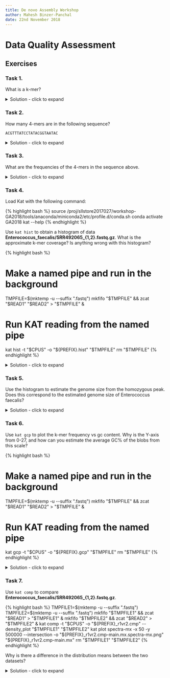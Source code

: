 ```yaml
---
title: De novo Assembly Workshop
author: Mahesh Binzer-Panchal
date: 22nd November 2018
---
```


# Data Quality Assessment

## Exercises

### Task 1.

What is a k-mer?

<details>
<summary> Solution - click to expand </summary>

A sequence of characters of length k.

</details>

### Task 2.

How many 4-mers are in the following sequence?

```
ACGTTTATCCTATACGGTAATAC
```

<details>
<summary> Solution - click to expand </summary>

20   (L-k+1)=(23-4+1)

</details>

### Task 3.

What are the frequencies of the 4-mers in the sequence above.

<details>
<summary> Solution - click to expand </summary>

{% highlight bash %}
ACGT 1	CGTT 1	GTTT 1	TTTA 1	TTAT 1
TATC 1	ATCC 1	TCCT 1	CCTA 1	CTAT 1
TATA 1	ATAC 2	TACG 1	ACGG 1	CGGT 1
GGTA 1	GTAA 1	TAAT 1	AATA 1
{% endhighlight %}

</details>

### Task 4.

Load Kat with the following command:

{% highlight bash %}
source /proj/sllstore2017027/workshop-GA2018/tools/anaconda/miniconda2/etc/profile.d/conda.sh
conda activate GA2018
kat --help
{% endhighlight %}

Use `kat hist` to obtain a histogram of data **Enterococcus_faecalis/SRR492065_{1,2}.fastq.gz**.
What is the approximate k-mer coverage? Is anything wrong with this histogram?

{% highlight bash %}
# Make a named pipe and run in the background
TMPFILE=$(mktemp -u --suffix ".fastq")
mkfifo "$TMPFILE" && zcat "$READ1" "$READ2" > "$TMPFILE" &
# Run KAT reading from the named pipe
kat hist -t "$CPUS" -o "${PREFIX}.hist" "$TMPFILE"
rm "$TMPFILE"
{% endhighlight %}

<details>
<summary> Solution - click to expand </summary>
<div markdown="1">

{% highlight bash %}
CPUS=${SLURM_NPROCS:-10}
READ1=Enterococcus_faecalis/SRR492065_1.fastq.gz
READ2=Enterococcus_faecalis/SRR492065_2.fastq.gz
PREFIX=$(basename ${READ1%_1.*} )
TMPFILE=$(mktemp -u --suffix ".fastq")
mkfifo "$TMPFILE" && zcat "$READ1" "$READ2" > "$TMPFILE" &
kat hist -t "$CPUS" -o "${PREFIX}.hist" "$TMPFILE"
rm "$TMPFILE"
{% endhighlight %}

![A k-mer histogram of the SRR492065 data.]({{ site.url }}/workshop-genome_assembly/exercises/img/SRR492065.hist.png)

The homozygous peak in the histogram is at 49x k-mer coverage.

The histogram is unusual because there is a higher than expected frequency of low frequency k-mers.

</div>
</details>

### Task 5.

Use the histogram to estimate the genome size from the homozygous peak.
Does this correspond to the estimated genome size of Enterococcus faecalis?

<details>
<summary> Solution - click to expand </summary>

The peak of the histogram is at around 50x coverage, read length is 100, and the k-mer size is 27. This leads to
a read depth of M * L / (L - K + 1) = 50 * 100 / (100 - 27 + 1) =~ 68x read depth of coverage.

The total number of bases in the data set is 1070871200, and therefore the estimated genome size is
G = T / N = 1070871200 / 68 = 15748106 =~ 15.75 Mb. From before we know the genome size is 3.22 Mb, so the
estimated genome size also indicates something unusual about the data.

</details>

### Task 6.

Use `kat gcp` to plot the k-mer frequency vs gc content.
Why is the Y-axis from 0-27, and how can you estimate the average GC% of the blobs from this scale?

{% highlight bash %}
# Make a named pipe and run in the background
TMPFILE=$(mktemp -u --suffix ".fastq")
mkfifo "$TMPFILE" && zcat "$READ1" "$READ2" > "$TMPFILE" &
# Run KAT reading from the named pipe
kat gcp -t "$CPUS" -o "${PREFIX}.gcp" "$TMPFILE"
rm "$TMPFILE"
{% endhighlight %}

<details>
<summary> Solution - click to expand </summary>
<div markdown="1">

{% highlight bash %}
READ1=Enterococcus_faecalis/SRR492065_1.fastq.gz
READ2=Enterococcus_faecalis/SRR492065_2.fastq.gz
PREFIX=$(basename ${READ1%_1.*} )
TMPFILE=$(mktemp -u --suffix ".fastq")
mkfifo "$TMPFILE" && zcat "$READ1" "$READ2" > "$TMPFILE" &
kat gcp -t "$CPUS" -o "${PREFIX}.gcp" "$TMPFILE"
rm "$TMPFILE"
{% endhighlight %}

![A GC content plot of SRR492065 data.]({{ site.url }}/workshop-genome_assembly/exercises/img/SRR492065.gcp.mx.png)

The GC content scale (Y-axis) is the absolute GC count per k-mer. The default k-mer size is 27 and therefore the y-axis is from 0 to 27.
One can estimate the average GC% of a blob from this scale by multiplying the approximate GC content value by 4 (since 4 * 27 == 108 =~ 100).

</div>
</details>

### Task 7.

Use `kat comp` to compare **Enterococcus_faecalis/SRR492065_{1,2}.fastq.gz**.

{% highlight bash %}
TMPFILE1=$(mktemp -u --suffix ".fastq")
TMPFILE2=$(mktemp -u --suffix ".fastq")
mkfifo "$TMPFILE1" && zcat "$READ1" > "$TMPFILE1" &
mkfifo "$TMPFILE2" && zcat "$READ2" > "$TMPFILE2" &
kat comp -t "$CPUS" -o "${PREFIX}_r1vr2.cmp" --density_plot "$TMPFILE1" "$TMPFILE2"
kat plot spectra-mx -x 50 -y 500000 --intersection -o "${PREFIX}_r1vr2.cmp-main.mx.spectra-mx.png" "${PREFIX}_r1vr2.cmp-main.mx"
rm "$TMPFILE1" "$TMPFILE2"
{% endhighlight %}

Why is there a difference in the distribution means between the two datasets?

<details>
<summary> Solution - click to expand </summary>
<div markdown="1">

{% highlight bash %}
READ1=Enterococcus_faecalis/SRR492065_1.fastq.gz
READ2=Enterococcus_faecalis/SRR492065_2.fastq.gz
PREFIX=$(basename ${READ1%_1.*} )
TMPFILE1=$(mktemp -u --suffix ".fastq")
TMPFILE2=$(mktemp -u --suffix ".fastq")
mkfifo "$TMPFILE1" && zcat "$READ1" > "$TMPFILE1" &
mkfifo "$TMPFILE2" && zcat "$READ2" > "$TMPFILE2" &
kat comp -t "$CPUS" -o "${PREFIX}_r1vr2.cmp" --density_plot "$TMPFILE1" "$TMPFILE2"
kat plot spectra-mx -x 50 -y 500000 --intersection -o "${PREFIX}_r1vr2.cmp-main.mx.spectra-mx.png" "${PREFIX}_r1vr2.cmp-main.mx"
rm "$TMPFILE1" "$TMPFILE2"
{% endhighlight %}

![A density plot of READ1 vs READ2 in the SRR492065 data.]({{ site.url }}/workshop-genome_assembly/exercises/img/SRR492065_r1vr2.cmp-main.mx.density.png)

![A spectra-mx plot of READ1 vs READ2 in the SRR492065 data.]({{ site.url }}/workshop-genome_assembly/exercises/SRR492065_r1vr2.cmp-main.mx.spectra-mx.png)

The spectra-mx plot shows the shared content for dataset 2 (READ2) is shifted to the left and slightly higher than
the shared content of dataset 1 (READ1). From the previous FastQC analyses of these files we saw that READ2 has lower read qualities than READ1.
Lower quality reads mean more errors and ambiguous bases, resulting in lower k-mer frequency counts (in READ2) which shifts the mean
k-mer frequency to the left.

</div>
</details>
